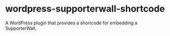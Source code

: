 wordpress-supporterwall-shortcode
=================================

A WordPress plugin that provides a shortcode for embedding a SupporterWall.

